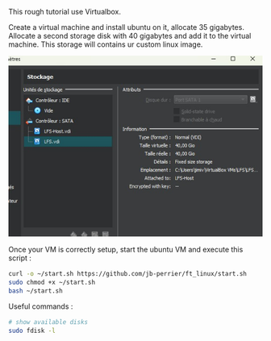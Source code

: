 This rough tutorial use Virtualbox.

Create a virtual machine and install ubuntu on it, allocate 35 gigabytes.
Allocate a second storage disk with 40 gigabytes and add it to the virtual machine.
This storage will contains ur custom linux image.

![Virtualbox storage](https://github.com/jb-perrier/ft_linux/blob/main/virtualbox-storage.jpg?raw=true)

Once your VM is correctly setup, start the ubuntu VM and execute this script :

```sh
curl -o ~/start.sh https://github.com/jb-perrier/ft_linux/start.sh
sudo chmod +x ~/start.sh
bash ~/start.sh
```

Useful commands :
```sh
# show available disks
sudo fdisk -l
```